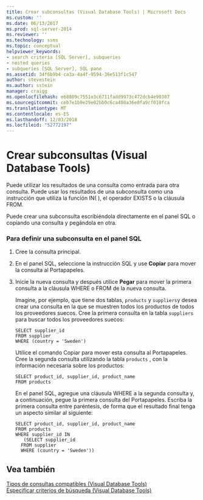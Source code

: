 ```yaml
---
title: Crear subconsultas (Visual Database Tools) | Microsoft Docs
ms.custom: ''
ms.date: 06/13/2017
ms.prod: sql-server-2014
ms.reviewer: ''
ms.technology: ssms
ms.topic: conceptual
helpviewer_keywords:
- search criteria [SQL Server], subqueries
- nested queries
- subqueries [SQL Server], SQL pane
ms.assetid: 34f6b9b4-ca3a-4a4f-9594-36e513f1c547
author: stevestein
ms.author: sstein
manager: craigg
ms.openlocfilehash: e68809c7551e3c6711fadd9973c472dcb4e90307
ms.sourcegitcommit: ceb7e1b9e29e02bb0c6ca400a36e0fa9cf010fca
ms.translationtype: MT
ms.contentlocale: es-ES
ms.lasthandoff: 12/03/2018
ms.locfileid: "52772197"
---
```

# <a name="create-subqueries-visual-database-tools"></a>Crear subconsultas (Visual Database Tools)
  Puede utilizar los resultados de una consulta como entrada para otra consulta. Puede usar los resultados de una subconsulta como una instrucción que utiliza la función IN( ), el operador EXISTS o la cláusula FROM.  
  
 Puede crear una subconsulta escribiéndola directamente en el panel SQL o copiando una consulta y pegándola en otra.  
  
### <a name="to-define-a-subquery-in-the-sql-pane"></a>Para definir una subconsulta en el panel SQL  
  
1.  Cree la consulta principal.  
  
2.  En el panel SQL, seleccione la instrucción SQL y use **Copiar** para mover la consulta al Portapapeles.  
  
3.  Inicie la nueva consulta y después utilice **Pegar** para mover la primera consulta a la cláusula WHERE o FROM de la nueva consulta.  
  
     Imagine, por ejemplo, que tiene dos tablas, `products` y `suppliers`y desea crear una consulta en la que se muestren todos los productos de todos los proveedores suecos. Cree la primera consulta en la tabla `suppliers` para buscar todos los proveedores suecos:  
  
    ```  
    SELECT supplier_id  
    FROM supplier  
    WHERE (country = 'Sweden')  
    ```  
  
     Utilice el comando Copiar para mover esta consulta al Portapapeles. Cree la segunda consulta utilizando la tabla `products` , con la información necesaria sobre los productos:  
  
    ```  
    SELECT product_id, supplier_id, product_name  
    FROM products  
    ```  
  
     En el panel SQL, agregue una cláusula WHERE a la segunda consulta y, a continuación, pegue la primera consulta del Portapapeles. Escriba la primera consulta entre paréntesis, de forma que el resultado final tenga un aspecto similar al siguiente:  
  
    ```  
    SELECT product_id, supplier_id, product_name  
    FROM products  
    WHERE supplier_id IN  
       (SELECT supplier_id  
      FROM supplier  
      WHERE (country = 'Sweden'))  
    ```  
  
## <a name="see-also"></a>Vea también  
 [Tipos de consultas compatibles &#40;Visual Database Tools&#41;](visual-database-tools.md)   
 [Especificar criterios de búsqueda (Visual Database Tools)](specify-search-criteria-visual-database-tools.md)  
  
  
